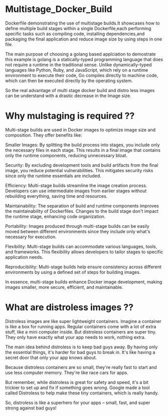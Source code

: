 # Multistage_Docker_Build
Dockerfile demonstrating the use of multistage builds.It showcases how to define  multiple build stages within a single Dockerfile,each performing specific tasks such as compiling code,  installing dependencies,and packaging the final application and reduce image size by using steps in one file.

The main purpose of choosing a golang based applciation to demostrate this example is golang is a statically-typed programming language that does not require a runtime in the traditional sense. Unlike dynamically-typed languages like Python, Ruby, and JavaScript, which rely on a runtime environment to execute their code, Go compiles directly to machine code, which can then be executed directly by the operating system.

So the real advantage of multi stage docker build and distro less images can be understand with a drastic decrease in the Image size.

# Why mulstaging is required ??
Multi-stage builds are used in Docker images to optimize image size and composition. They offer benefits like:

Smaller Images: By splitting the build process into stages, you include only the necessary files in each stage. This results in a final image that contains only the runtime components, reducing unnecessary bloat.

Security: By excluding development tools and build artifacts from the final image, you reduce potential vulnerabilities. This mitigates security risks since only the runtime essentials are included.

Efficiency: Multi-stage builds streamline the image creation process. Developers can use intermediate images from earlier stages without rebuilding everything, saving time and resources.

Maintainability: The separation of build and runtime components improves the maintainability of Dockerfiles. Changes to the build stage don't impact the runtime stage, enhancing code organization.

Portability: Images produced through multi-stage builds can be easily moved between different environments since they include only what's necessary for execution.

Flexibility: Multi-stage builds can accommodate various languages, tools, and frameworks. This flexibility allows developers to tailor stages to specific application needs.

Reproducibility: Multi-stage builds help ensure consistency across different environments by using a defined set of steps for building images.

In essence, multi-stage builds enhance Docker image development, making images smaller, more secure, efficient, and maintainable.

# What are distroless images ??
Distroless images are like super lightweight containers. Imagine a container is like a box for running apps. Regular containers come with a lot of extra stuff, like a mini computer inside. But distroless containers are super tiny. They only have exactly what your app needs to work, nothing extra.

The main idea behind distroless is to keep bad guys away. By having only the essential things, it's harder for bad guys to break in. It's like having a secret door that only your app knows about.

Because distroless containers are so small, they're really fast to start and use less computer memory. They're like race cars for apps.

But remember, while distroless is great for safety and speed, it's a bit trickier to set up and fix if something goes wrong. Google made a tool called Distroless to help make these tiny containers, which is really handy.

So, distroless is like a superhero for your apps – small, fast, and super strong against bad guys!